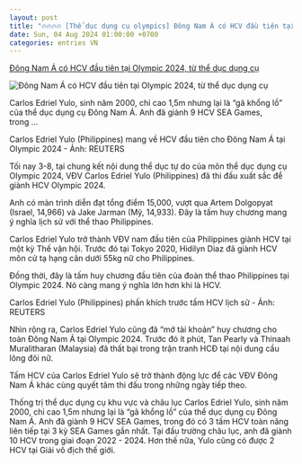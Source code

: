 ```yaml
---
layout: post
title: "🔥🔥🔥🔥 [Thể dục dụng cụ olympics] Đông Nam Á có HCV đầu tiên tại Olympic 2024, từ thể dục dụng cụ"
date: Sun, 04 Aug 2024 01:00:00 +0700
categories: entries VN
---
```

[Đông Nam Á có HCV đầu tiên tại Olympic 2024, từ thể dục dụng cụ](https://tuoitre.vn/dong-nam-a-co-hcv-dau-tien-tai-olympic-2024-tu-the-duc-dung-cu-2024080321455662.htm)

![Đông Nam Á có HCV đầu tiên tại Olympic 2024, từ thể dục dụng cụ](https://cdn1.tuoitre.vn/zoom/600_315/471584752817336320/2024/8/3/2024-08-03t143212z2070497463up1ek8314dm2grtrmadp3olympics-2024-artisticgymnastics-1722695707801967181384-57-0-1104-2000-crop-17226959269721837232771.jpg)

Carlos Edriel Yulo, sinh năm 2000, chỉ cao 1,5m nhưng lại là “gã khổng lồ” của thể dục dụng cụ Đông Nam Á. Anh đã giành 9 HCV SEA Games, trong ...

Carlos Edriel Yulo (Philippines) mang về HCV đầu tiên cho Đông Nam Á tại Olympic 2024 - Ảnh: REUTERS

Tối nay 3-8, tại chung kết nội dung thể dục tự do của môn thể dục dụng cụ Olympic 2024, VĐV Carlos Edriel Yulo (Philippines) đã thi đấu xuất sắc để giành HCV Olympic 2024.

Anh có màn trình diễn đạt tổng điểm 15,000, vượt qua Artem Dolgopyat (Israel, 14,966) và Jake Jarman (Mỹ, 14,933). Đây là tấm huy chương mang ý nghĩa lịch sử với thể thao Philippines.

Carlos Edriel Yulo trở thành VĐV nam đầu tiên của Philippines giành HCV tại một kỳ Thế vận hội. Trước đó tại Tokyo 2020, Hidilyn Diaz đã giành HCV môn cử tạ hạng cân dưới 55kg nữ cho Philippines.

Đồng thời, đây là tấm huy chương đầu tiên của đoàn thể thao Philippines tại Olympic 2024. Nó càng mang ý nghĩa lớn hơn khi là HCV.

Carlos Edriel Yulo (Philippines) phấn khích trước tấm HCV lịch sử - Ảnh: REUTERS

Nhìn rộng ra, Carlos Edriel Yulo cũng đã “mở tài khoản” huy chương cho toàn Đông Nam Á tại Olympic 2024. Trước đó ít phút, Tan Pearly và Thinaah Muralitharan (Malaysia) đã thất bại trong trận tranh HCĐ tại nội dung cầu lông đôi nữ.

Tấm HCV của Carlos Edriel Yulo sẽ trở thành động lực để các VĐV Đông Nam Á khác cùng quyết tâm thi đấu trong những ngày tiếp theo.

Thống trị thể dục dụng cụ khu vực và châu lục Carlos Edriel Yulo, sinh năm 2000, chỉ cao 1,5m nhưng lại là “gã khổng lồ” của thể dục dụng cụ Đông Nam Á. Anh đã giành 9 HCV SEA Games, trong đó có 3 tấm HCV toàn năng liên tiếp tại 3 kỳ SEA Games gần nhất. Tại đấu trường châu lục, anh đã giành 10 HCV trong giai đoạn 2022 - 2024. Hơn thế nữa, Yulo cũng có được 2 HCV tại Giải vô địch thế giới.

